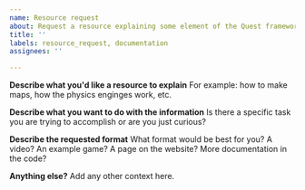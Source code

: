 ```yaml
---
name: Resource request
about: Request a resource explaining some element of the Quest framework
title: ''
labels: resource_request, documentation
assignees: ''

---
```


**Describe what you'd like a resource to explain**
For example: how to make maps, how the physics enginges work, etc.

**Describe what you want to do with the information**
Is there a specific task you are trying to accomplish or are you just curious?

**Describe the requested format**
What format would be best for you? A video? An example game? A page on the website? More documentation in the code?

**Anything else?**
Add any other context here.

